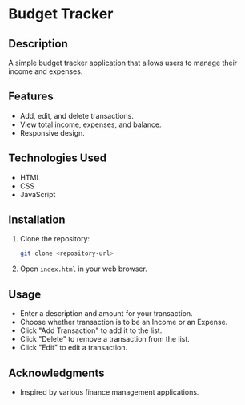 # Budget Tracker

## Description
A simple budget tracker application that allows users to manage their income and expenses.

## Features
- Add, edit, and delete transactions.
- View total income, expenses, and balance.
- Responsive design.

## Technologies Used
- HTML
- CSS
- JavaScript

## Installation
1. Clone the repository:
   ```bash
   git clone <repository-url>
2. Open `index.html` in your web browser.

## Usage
- Enter a description and amount for your transaction.
- Choose whether transaction is to be an Income or an Expense.
- Click "Add Transaction" to add it to the list.
- Click "Delete" to remove a transaction from the list.
- Click "Edit" to edit a transaction.

## Acknowledgments
- Inspired by various finance management applications.